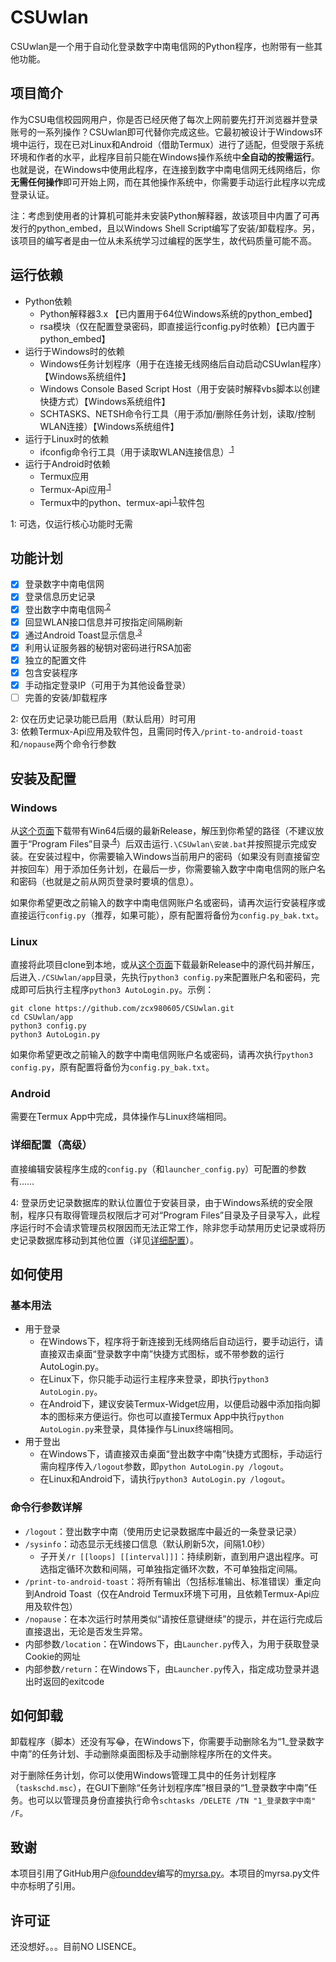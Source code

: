 # CSUwlan

CSUwlan是一个用于自动化登录数字中南电信网的Python程序，也附带有一些其他功能。

## 项目简介

作为CSU电信校园网用户，你是否已经厌倦了每次上网前要先打开浏览器并登录账号的一系列操作？CSUwlan即可代替你完成这些。它最初被设计于Windows环境中运行，现在已对Linux和Android（借助Termux）进行了适配，但受限于系统环境和作者的水平，此程序目前只能在Windows操作系统中**全自动的按需运行**。也就是说，在Windows中使用此程序，在连接到数字中南电信网无线网络后，你**无需任何操作**即可开始上网，而在其他操作系统中，你需要手动运行此程序以完成登录认证。

注：考虑到使用者的计算机可能并未安装Python解释器，故该项目中内置了可再发行的python_embed，且以Windows Shell Script编写了安装/卸载程序。另，该项目的编写者是由一位从未系统学习过编程的医学生，故代码质量可能不高。

## 运行依赖

+ Python依赖
    + Python解释器3.x 【已内置用于64位Windows系统的python_embed】
    + rsa模块（仅在配置登录密码，即直接运行config.py时依赖）【已内置于python_embed】
+ 运行于Windows时的依赖
    + Windows任务计划程序（用于在连接无线网络后自动启动CSUwlan程序）【Windows系统组件】
    + Windows Console Based Script Host（用于安装时解释vbs脚本以创建快捷方式）【Windows系统组件】
    + SCHTASKS、NETSH命令行工具（用于添加/删除任务计划，读取/控制WLAN连接）【Windows系统组件】
+ 运行于Linux时的依赖
    + ifconfig命令行工具（用于读取WLAN连接信息）<sup>[ 1](#脚注1)</sup>
+ 运行于Android时依赖
    + Termux应用
    + Termux-Api应用<sup>[ 1](#脚注1)</sup>
    + Termux中的python、termux-api<sup>[ 1 ](#脚注1)</sup>软件包
    
<a name="脚注1">1</a>: 可选，仅运行核心功能时无需

## 功能计划

+ [x] 登录数字中南电信网
+ [x] 登录信息历史记录
+ [x] 登出数字中南电信网<sup>[ 2](#脚注2)</sup>
+ [x] 回显WLAN接口信息并可按指定间隔刷新
+ [x] 通过Android Toast显示信息<sup>[ 3](#脚注3)</sup>
+ [x] 利用认证服务器的秘钥对密码进行RSA加密
+ [x] 独立的配置文件
+ [x] 包含安装程序
+ [x] 手动指定登录IP（可用于为其他设备登录）
+ [ ] 完善的安装/卸载程序

<a name="脚注2">2</a>: 仅在历史记录功能已启用（默认启用）时可用    
<a name="脚注3">3</a>: 依赖Termux-Api应用及软件包，且需同时传入`/print-to-android-toast`和`/nopause`两个命令行参数

## 安装及配置

### Windows

从[这个页面](https://github.com/zcx980605/CSUwlan/releases)下载带有Win64后缀的最新Release，解压到你希望的路径（不建议放置于“Program Files”目录<sup>[ 4](#脚注4)</sup>）后双击运行`.\CSUwlan\安装.bat`并按照提示完成安装。在安装过程中，你需要输入Windows当前用户的密码（如果没有则直接留空并按回车）用于添加任务计划，在最后一步，你需要输入数字中南电信网的账户名和密码（也就是之前从网页登录时要填的信息）。

如果你希望更改之前输入的数字中南电信网账户名或密码，请再次运行安装程序或直接运行`config.py`（推荐，如果可能），原有配置将备份为`config.py_bak.txt`。

### Linux

直接将此项目clone到本地，或从[这个页面](https://github.com/zcx980605/CSUwlan/releases)下载最新Release中的源代码并解压，后进入`./CSUwlan/app`目录，先执行`python3 config.py`来配置账户名和密码，完成即可后执行主程序`python3 AutoLogin.py`。示例：

```shell
git clone https://github.com/zcx980605/CSUwlan.git
cd CSUwlan/app
python3 config.py
python3 AutoLogin.py
```

如果你希望更改之前输入的数字中南电信网账户名或密码，请再次执行`python3 config.py`，原有配置将备份为`config.py_bak.txt`。

### Android

需要在Termux App中完成，具体操作与Linux终端相同。

### 详细配置（高级）

直接编辑安装程序生成的`config.py`（和`launcher_config.py`）可配置的参数有……

<a name="脚注4">4</a>: 登录历史记录数据库的默认位置位于安装目录，由于Windows系统的安全限制，程序只有取得管理员权限后才可对“Program Files”目录及子目录写入，此程序运行时不会请求管理员权限因而无法正常工作，除非您手动禁用历史记录或将历史记录数据库移动到其他位置（详见[详细配置](#详细配置)）。

## 如何使用

### 基本用法

+ 用于登录
    + 在Windows下，程序将于新连接到无线网络后自动运行，要手动运行，请直接双击桌面“登录数字中南”快捷方式图标，或不带参数的运行AutoLogin.py。
    + 在Linux下，你只能手动运行主程序来登录，即执行`python3 AutoLogin.py`。
    + 在Android下，建议安装Termux-Widget应用，以便启动器中添加指向脚本的图标来方便运行。你也可以直接Termux App中执行`python AutoLogin.py`来登录，具体操作与Linux终端相同。
+ 用于登出
    + 在Windows下，请直接双击桌面“登出数字中南”快捷方式图标，手动运行需向程序传入`/logout`参数，即`python AutoLogin.py /logout`。
    + 在Linux和Android下，请执行`python3 AutoLogin.py /logout`。

### 命令行参数详解

+ `/logout`：登出数字中南（使用历史记录数据库中最近的一条登录记录）
+ `/sysinfo`：动态显示无线接口信息（默认刷新5次，间隔1.0秒）
    + 子开关`/r [[loops] [[interval]]]`：持续刷新，直到用户退出程序。可选指定循环次数和间隔，可单独指定循环次数，不可单独指定间隔。
+ `/print-to-android-toast`：将所有输出（包括标准输出、标准错误）重定向到Android Toast（仅在Android Termux环境下可用，且依赖Termux-Api应用及软件包）
+ `/nopause`：在本次运行时禁用类似“请按任意键继续”的提示，并在运行完成后直接退出，无论是否发生异常。
+ 内部参数`/location`：在Windows下，由`Launcher.py`传入，为用于获取登录Cookie的网址
+ 内部参数`/return`：在Windows下，由`Launcher.py`传入，指定成功登录并退出时返回的exitcode

## 如何卸载

卸载程序（脚本）还没有写😂，在Windows下，你需要手动删除名为“1_登录数字中南”的任务计划、手动删除桌面图标及手动删除程序所在的文件夹。

对于删除任务计划，你可以使用Windows管理工具中的任务计划程序（`taskschd.msc`），在GUI下删除“任务计划程序库”根目录的“1_登录数字中南”任务。也可以以管理员身份直接执行命令`schtasks /DELETE /TN "1_登录数字中南" /F`。

## 致谢

本项目引用了GitHub用户[@founddev](https://github.com/founddev)编写的[myrsa.py](https://github.com/founddev/everything/tree/master/rsa)。本项目的myrsa.py文件中亦标明了引用。

## 许可证

还没想好。。。目前NO LISENCE。
